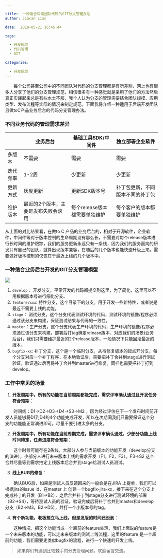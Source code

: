 ```yaml
---

title:  一种适合后端团队代码的GIT分支管理办法
author: Jiacan Liao

date:  2019-05-21 16:45:44

tags:

  - 开发规范
  - 代码管理
  - GIT

categories:

  - 开发规范
---
```


&emsp;&emsp;每个公司甚至公司中的不同团队对代码的分支管理都是有所差别，网上也有很多人分享了他们的分支管理规范，相信很多有一种感觉就是采用了他们的方法然后真正实践起来总是有些水土不服，我个人认为分支的管理需要结合团队规模、应用类型、发布流程等实际的情况来制定规范。下面我将介绍一种适用于后端开发团队且做toC产品业务后台的代码分支管理办法。



### 不同业务代码的管理需求差异

|          | 业务后台                            | 基础工具SDK/中间件            | 独立部署企业软件                 |
| -------- | ----------------------------------- | ----------------------------- | -------------------------------- |
| 多版本   | 不需要                              | 需要                          | 需要                             |
| 迭代频率 | 1-2周                               | 少更新                        | 少更新                           |
| 更新方式 | 灰度更新                            | 更新SDK版本号                 | 补丁包更新，不同版本不同的补丁包 |
| 维护版本 | 最近的2个版本，主要是发布失败会滚用 | 每个release版本都需要单独维护 | 每个客户的版本都要单独维护       |

从上面的对比结果看，在做to C 产品的业务后台的，相对于开源软件，企业软件，中间件等对于版本控制的生命周期没有那么长，不需要对每个release版本进行长时间的维护跟踪，我们的服务更新永远只有一条线，因为我们的服务面向的研发只有自己的团队，就算出现版本兼容，在随后的几个版本也能快速升级上来。需要做好版本控制的仅仅在于最近上线的几个版本中。



###  一种适合业务后台开发的GIT分支管理模型

![](https://raw.githubusercontent.com/liaojiacan/assets/master/imgGit%20%E4%BB%A3%E7%A0%81%E5%88%86%E6%94%AF%E6%A8%A1%E5%9E%8B%20(6).png)

1.  `develop`： 开发分支，平常开发的代码都提交到这里，为了简化，这里可以不用根据版本号进行细化分支。
2.  `feature/xxx`: 特性分支，这个目录下的分支，用于开发一些新特性，或者说是最近不需要上线的功能。
3.  `stage`： 测试分支，这个分支代表测试环境的代码，测试环境的镜像/程序必须通过该分支来构建，保证测试结果与代码的一致性。
4.  `master`：生产分支，这个分支代表生产环境的代码，生产环境的镜像/程序必须通过该分支来构建，部署后打tag确定release版本，对应我们的场景(业务后台)，我们只需要维护最近的2个release版本，一般情况下只能回滚最近的版本。
5. `bugfix-xx`: 补丁分支，这个是一个临时分支，从待修复版本的起点开分支，每个分支对应一个补丁程序，在本地验证后，需要把补丁合并到stage进行测试验证，验证通过后再将补丁合并到master进行修复，同样也需要把补丁打到develop。

### 工作中常见的场景

1. **开发周期中，所有的功能在当前周期都能完成，需求评审确认通过且开发任务符合预期**：

&emsp;&emsp;时间线：D1→D2→D3→D4→S3→M2 。因为经过评估在下一个发布时间前开发人员能够将D1到D4的4个功能完成开发，所以在次期间我们只需要保证这个分支的功能能正常演进即可，尽量不要引进太多的分支。



2. **开发周期中，所有功能在当前周期完成，需求评审确认通过，少部分功能上线时间待定，任务进度符合预期**：

&emsp;&emsp;这个时候可能存在2条线，大部分人参与当前版本的功能开发（develop分支的演进），少部分人进行未来版本上线的需求开发（F1，F2，F3）。F3→S2 这个合并尽量等到需求拍定上线版本后合并到stage给测试人员测试。



3. **线上BUG的修复**：

&emsp;&emsp;确认BUG后，如果是测试人员反馈回来的一般会是在JIRA 上提单，我们可以根据jira的issue Id，在master 上 创建一个bugfix-jira-xx，接下来在这个分支上完成补丁的开发（B1→B2），之后合并补丁到stage分支进行测试环境的部署（B2→S4），等待测试人员的验证，验证完成后将补丁合并到master和develop分支（B2→M3，B2→D5），并打一个小版本号的tag。



4. **有个新功能，老板想立马上线，但是发版的时间还没到**：

&emsp;&emsp;这种情况，把这个功能当成一个超前的feature处理，我们上面说的feature是一个未来版本的功能，可以走未来版本的测试上线流程，这里的feature 是一个超前的功能，我们需要走类似bugfix的流程，进行一个快速的开发上线。



> 如果你们有遇到比较棘手的分支管理问题，欢迎留言交流。